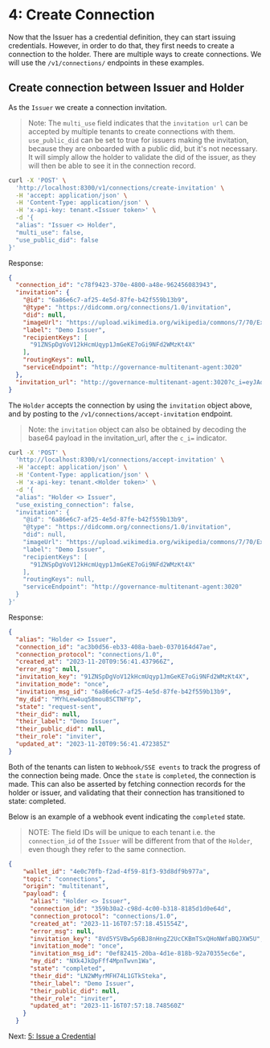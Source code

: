 # 4: Create Connection

Now that the Issuer has a credential definition, they can start issuing credentials. However, in order to do that, they first needs to create a connection to the holder. There are multiple ways to create connections. We will use the `/v1/connections/` endpoints in these examples.

## Create connection between Issuer and Holder

As the `Issuer` we create a connection invitation.

>Note: The `multi_use` field indicates that the `invitation url` can be accepted by multiple tenants to create connections with them. `use_public_did` can be set to true for issuers making the invitation, because they are onboarded with a public did, but it's not necessary. It will simply allow the holder to validate the did of the issuer, as they will then be able to see it in the connection record.

```bash
curl -X 'POST' \
  'http://localhost:8300/v1/connections/create-invitation' \
  -H 'accept: application/json' \
  -H 'Content-Type: application/json' \
  -H 'x-api-key: tenant.<Issuer token>' \
  -d '{
  "alias": "Issuer <> Holder",
  "multi_use": false,
  "use_public_did": false
}'
```

Response:

```json
{
  "connection_id": "c78f9423-370e-4800-a48e-962456083943",
  "invitation": {
    "@id": "6a86e6c7-af25-4e5d-87fe-b42f559b13b9",
    "@type": "https://didcomm.org/connections/1.0/invitation",
    "did": null,
    "imageUrl": "https://upload.wikimedia.org/wikipedia/commons/7/70/Example.png",
    "label": "Demo Issuer",
    "recipientKeys": [
      "91ZNSpDgVoV12kHcmUqyp1JmGeKE7oGi9NFd2WMzKt4X"
    ],
    "routingKeys": null,
    "serviceEndpoint": "http://governance-multitenant-agent:3020"
  },
  "invitation_url": "http://governance-multitenant-agent:3020?c_i=eyJAdHlwZSI6ICJodHRwczovL2RpZGNvbW0ub3JnL2Nvbm5lY3Rpb25zLzEuMC9pbnZpdGF0aW9uIiwgIkBpZCI6ICI2YTg2ZTZjNy1hZjI1LTRlNWQtODdmZS1iNDJmNTU5YjEzYjkiLCAic2VydmljZUVuZHBvaW50IjogImh0dHA6Ly9nb3Zlcm5hbmNlLW11bHRpdGVuYW50LWFnZW50OjMwMjAiLCAiaW1hZ2VVcmwiOiAiaHR0cHM6Ly91cGxvYWQud2lraW1lZGlhLm9yZy93aWtpcGVkaWEvY29tbW9ucy83LzcwL0V4YW1wbGUucG5nIiwgInJlY2lwaWVudEtleXMiOiBbIjkxWk5TcERnVm9WMTJrSGNtVXF5cDFKbUdlS0U3b0dpOU5GZDJXTXpLdDRYIl0sICJsYWJlbCI6ICJEZW1vIElzc3VlciJ9"
}
```

The `Holder` accepts the connection by using the `invitation` object above, and by posting to the `/v1/connections/accept-invitation` endpoint.

>Note: the `invitation` object can also be obtained by decoding the base64 payload in the invitation_url, after the `c_i=` indicator.

```bash
curl -X 'POST' \
  'http://localhost:8300/v1/connections/accept-invitation' \
  -H 'accept: application/json' \
  -H 'Content-Type: application/json' \
  -H 'x-api-key: tenant.<Holder token>' \
  -d '{
  "alias": "Holder <> Issuer",
  "use_existing_connection": false,
  "invitation": {
    "@id": "6a86e6c7-af25-4e5d-87fe-b42f559b13b9",
    "@type": "https://didcomm.org/connections/1.0/invitation",
    "did": null,
    "imageUrl": "https://upload.wikimedia.org/wikipedia/commons/7/70/Example.png",
    "label": "Demo Issuer",
    "recipientKeys": [
      "91ZNSpDgVoV12kHcmUqyp1JmGeKE7oGi9NFd2WMzKt4X"
    ],
    "routingKeys": null,
    "serviceEndpoint": "http://governance-multitenant-agent:3020"
  }
}'
```

Response:

```json
{
  "alias": "Holder <> Issuer",
  "connection_id": "ac3b0d56-eb33-408a-baeb-0370164d47ae",
  "connection_protocol": "connections/1.0",
  "created_at": "2023-11-20T09:56:41.437966Z",
  "error_msg": null,
  "invitation_key": "91ZNSpDgVoV12kHcmUqyp1JmGeKE7oGi9NFd2WMzKt4X",
  "invitation_mode": "once",
  "invitation_msg_id": "6a86e6c7-af25-4e5d-87fe-b42f559b13b9",
  "my_did": "MYhLew4uq58mou8SCTNFYp",
  "state": "request-sent",
  "their_did": null,
  "their_label": "Demo Issuer",
  "their_public_did": null,
  "their_role": "inviter",
  "updated_at": "2023-11-20T09:56:41.472385Z"
}
```

Both of the tenants can listen to `Webhook/SSE events` to track the progress of the connection being made. Once the `state` is `completed`, the connection is made. This can also be asserted by fetching connection records for the holder or issuer, and validating that their connection has transitioned to state: completed.

Below is an example of a webhook event indicating the `completed` state.

>NOTE: The field IDs will be unique to each tenant i.e. the `connection_id` of the `Issuer` will be different from that of the `Holder`, even though they refer to the same connection.

```json
{
    "wallet_id": "4e0c70fb-f2ad-4f59-81f3-93d8df9b977a",
    "topic": "connections",
    "origin": "multitenant",
    "payload": {
      "alias": "Holder <> Issuer",
      "connection_id": "359b30a2-c98d-4c00-b318-8185d1d0e64d",
      "connection_protocol": "connections/1.0",
      "created_at": "2023-11-16T07:57:18.451554Z",
      "error_msg": null,
      "invitation_key": "8Vd5YSVBw5p6BJ8nHngZ2UcCKBmTSxQHoNWfaBQJXW5U",
      "invitation_mode": "once",
      "invitation_msg_id": "0ef82415-20ba-4d1e-818b-92a70355ec6e",
      "my_did": "NXk4JkDpFff4MpnTwvn1Wa",
      "state": "completed",
      "their_did": "LN2WMyrMFH74L1GTkSteka",
      "their_label": "Demo Issuer",
      "their_public_did": null,
      "their_role": "inviter",
      "updated_at": "2023-11-16T07:57:18.748560Z"
    }
  }
```

Next: [5: Issue a Credential](5.%20Issue%20Credential.md)
